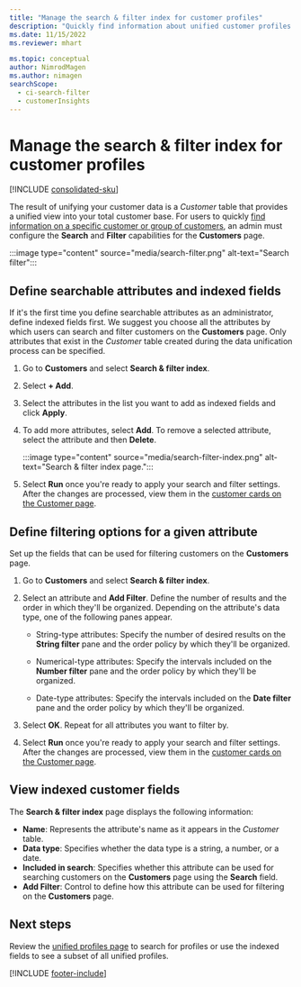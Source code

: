 ```yaml
---
title: "Manage the search & filter index for customer profiles"
description: "Quickly find information about unified customer profiles and filter for specified attributes."
ms.date: 11/15/2022
ms.reviewer: mhart

ms.topic: conceptual
author: NimrodMagen
ms.author: nimagen
searchScope: 
  - ci-search-filter
  - customerInsights
---
```


# Manage the search & filter index for customer profiles

[!INCLUDE [consolidated-sku](./includes/consolidated-sku.md)]

The result of unifying your customer data is a *Customer* table that provides a unified view into your total customer base. For users to quickly [find information on a specific customer or group of customers](customer-profiles.md), an admin must configure the **Search** and **Filter** capabilities for the **Customers** page.

   :::image type="content" source="media/search-filter.png" alt-text="Search filter":::

## Define searchable attributes and indexed fields

If it's the first time you define searchable attributes as an administrator, define indexed fields first. We suggest you choose all the attributes by which users can search and filter customers on the **Customers** page. Only attributes that exist in the *Customer* table created during the data unification process can be specified.

1. Go to **Customers** and select **Search & filter index**.

1. Select **+ Add**.

1. Select the attributes in the list you want to add as indexed fields and click **Apply**.

1. To add more attributes, select **Add**. To remove a selected attribute, select the attribute and then **Delete**.

   :::image type="content" source="media/search-filter-index.png" alt-text="Search & filter index page.":::

1. Select **Run** once you're ready to apply your search and filter settings. After the changes are processed, view them in the [customer cards on the Customer page](customer-profiles.md).

## Define filtering options for a given attribute

Set up the fields that can be used for filtering customers on the **Customers** page.

1. Go to **Customers** and select **Search & filter index**.

1. Select an attribute and **Add Filter**. Define the number of results and the order in which they'll be organized. Depending on the attribute's data type, one of the following panes appear.

   - String-type attributes: Specify the number of desired results on the **String filter** pane and the order policy by which they'll be organized.

   - Numerical-type attributes: Specify the intervals included on the **Number filter** pane and the order policy by which they'll be organized.

   - Date-type attributes:  Specify the intervals included on the **Date filter** pane and the order policy by which they'll be organized.

1. Select **OK**. Repeat for all attributes you want to filter by.

1. Select **Run** once you're ready to apply your search and filter settings. After the changes are processed, view them in the [customer cards on the Customer page](customer-profiles.md).

## View indexed customer fields

The **Search & filter index** page displays the following information:

- **Name**: Represents the attribute's name as it appears in the *Customer* table.
- **Data type**: Specifies whether the data type is a string, a number, or a date.
- **Included in search**: Specifies whether this attribute can be used for searching customers on the **Customers** page using the **Search** field.
- **Add Filter**: Control to define how this attribute can be used for filtering on the **Customers** page.

## Next steps

Review the [unified profiles page](customer-profiles.md) to search for profiles or use the indexed fields to see a subset of all unified profiles.

[!INCLUDE [footer-include](includes/footer-banner.md)]
